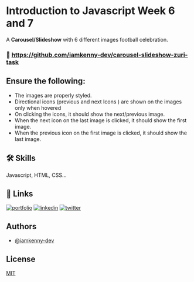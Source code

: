 # Introduction to Javascript Week 6 and 7

A <strong>Carousel/Slideshow</strong> with 6 different images football celebration.

### 🔗 https://github.com/iamkenny-dev/carousel-slideshow-zuri-task

## Ensure the following:
- The images are properly styled.
- Directional icons (previous and next Icons ) are shown on the images only when hovered
- On clicking the icons, it should show the next/previous image. 
- When the next icon on the last image is clicked, it should show the first image.
- When the previous icon on the first image is clicked, it should show the last image.

## 🛠 Skills
Javascript, HTML, CSS...



## 🔗 Links
[![portfolio](https://img.shields.io/badge/my_portfolio-000?style=for-the-badge&logo=ko-fi&logoColor=blue)](https://github.com/iamkenny-dev/)
[![linkedin](https://img.shields.io/badge/linkedin-0A66C2?style=for-the-badge&logo=linkedin&logoColor=black)](https://www.linkedin.com/)
[![twitter](https://img.shields.io/badge/twitter-1DA1F2?style=for-the-badge&logo=twitter&logoColor=white)](https://twitter.com/iamkenny_co)


## Authors

- [@iamkenny-dev](https://www.github.com/iamkenny-dev)


## License
[MIT](https://choosealicense.com/licenses/mit/)
